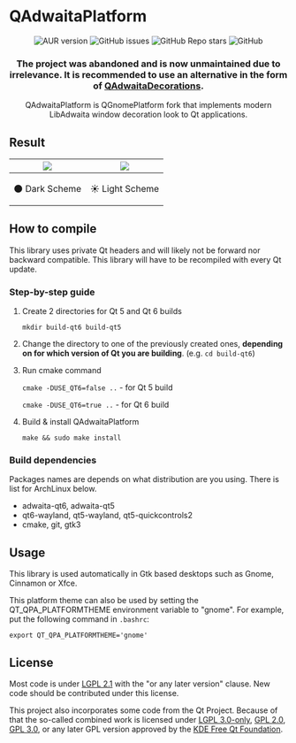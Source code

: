 QAdwaitaPlatform
==========

<div align="center">
    <img alt="AUR version" src="https://img.shields.io/aur/version/qadwaitaplatform-qt6-git?style=flat-square&logo=archlinux&label=AUR">
    <img alt="GitHub issues" src="https://img.shields.io/github/issues/urFate/QAdwaitaPlatform?style=flat-square">
    <img alt="GitHub Repo stars" src="https://img.shields.io/github/stars/urFate/QAdwaitaPlatform?style=flat-square">
    <img alt="GitHub" src="https://img.shields.io/github/license/urFate/QAdwaitaPlatform?style=flat-square">
</div>

<h3 align="center">The project was abandoned and is now unmaintained due to irrelevance. It is recommended to use an alternative in the form of <a href="https://github.com/FedoraQt/QAdwaitaDecorations">QAdwaitaDecorations</a>.</h3>
<p align="center">QAdwaitaPlatform is QGnomePlatform fork that implements modern LibAdwaita window decoration look to Qt applications.</p>

## Result

| ![](https://camo.githubusercontent.com/3824639d74ec1e1c6b14b52c8509a15f723113de8643e961e0283e180619176c/68747470733a2f2f692e696d6775722e636f6d2f6931777a6279582e706e67) | ![](https://camo.githubusercontent.com/ccf8ae7f5623b6ab3c77a2633c991b232b9271e0f67f2d726137440a6259a860/68747470733a2f2f692e696d6775722e636f6d2f68785367514c562e706e67) |
|-------------------------------------------------------------------------------------------------------------------------------------------------------------------------|-------------------------------------------------------------------------------------------------------------------------------------------------------------------------|
| <p align="center">🌑 Dark Scheme</p>                                                                                                                                    | <p align="center">☀️ Light Scheme</p>                                                                                                                                   |


## How to compile

This library uses private Qt headers and will likely not be forward nor backward compatible. This library will have to be recompiled with every Qt update.

### Step-by-step guide
1. Create 2 directories for Qt 5 and Qt 6 builds

    `mkdir build-qt6 build-qt5`
2. Change the directory to one of the previously created ones, **depending on for which version of Qt you are building**. (e.g. `cd build-qt6`)
3. Run cmake command

    `cmake -DUSE_QT6=false ..` - for Qt 5 build
    
    `cmake -DUSE_QT6=true ..` - for Qt 6 build
4. Build & install QAdwaitaPlatform

    `make && sudo make install`

### Build dependencies
Packages names are depends on what distribution are you using. There is list for ArchLinux below.
- adwaita-qt6, adwaita-qt5
- qt6-wayland, qt5-wayland, qt5-quickcontrols2
- cmake, git, gtk3

## Usage

This library is used automatically in Gtk based desktops such as Gnome, Cinnamon or Xfce.

This platform theme can also be used by setting the QT_QPA_PLATFORMTHEME environment variable to "gnome". For example, put the following command in `.bashrc`:

```
export QT_QPA_PLATFORMTHEME='gnome'
```

## License
Most code is under [LGPL 2.1](https://www.gnu.org/licenses/old-licenses/lgpl-2.1.en.html) with the "or any later version" clause. New code should be contributed under this license.

This project also incorporates some code from the Qt Project. Because of that the so-called combined work is licensed under [LGPL 3.0-only](https://www.gnu.org/licenses/lgpl-3.0), [GPL 2.0](https://www.gnu.org/licenses/old-licenses/gpl-2.0), [GPL 3.0](https://www.gnu.org/licenses/gpl-3.0), or any later GPL version approved by the [KDE Free Qt Foundation](https://kde.org/community/whatiskde/kdefreeqtfoundation/).
